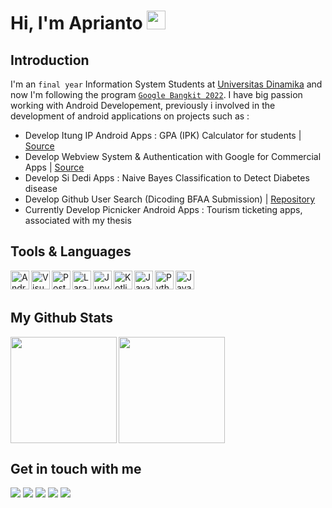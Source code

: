 # Hi, I'm Aprianto <img src="https://raw.githubusercontent.com/MartinHeinz/MartinHeinz/master/wave.gif" width="30px">

## Introduction
I'm an `final year` Information System Students at [Universitas Dinamika](https://www.dinamika.ac.id/) and now I'm following the program [`Google Bangkit 2022`](https://grow.google/intl/id_id/bangkit/). I have big passion working with Android Developement, previously i involved in the development of android applications on projects such as :
- Develop Itung IP Android Apps : GPA (IPK) Calculator for students | [Source](https://docs.google.com/document/d/12dFP1HIC-gum7VhZL_UeZFPUADFUhrMj/edit?usp=sharing&ouid=107161040614281174089&rtpof=true&sd=true)
- Develop Webview System & Authentication with Google for Commercial Apps | [Source](https://play.google.com/store/apps/details?id=com.mitrabangunan.mitrabangunanstore)
- Develop Si Dedi Apps : Naive Bayes Classification to Detect Diabetes disease
- Develop Github User Search (Dicoding BFAA Submission) | [Repository](https://github.com/apriantoa917/android-dicoding-BFAA)
- Currently Develop Picnicker Android Apps : Tourism ticketing apps, associated with my thesis

## Tools & Languages
 <a href="https://developer.android.com/studio/">
  <img align="left" alt="Android Studio" title="AndroidStudio" width="30px" src="https://img.icons8.com/fluency/344/android-studio--v2.png" />
</a>
<a href="https://code.visualstudio.com/">
  <img align="left" alt="Visual Studio Code" title="Visual Studio Code" width="30px" src="https://img.icons8.com/fluency/344/visual-studio-code-2019.png" />
</a>
<a href="https://www.postman.com/">
  <img align="left" alt="Postman" title="Postman" width="30px" src="https://res.cloudinary.com/postman/image/upload/t_team_logo/v1629869194/team/2893aede23f01bfcbd2319326bc96a6ed0524eba759745ed6d73405a3a8b67a8" />
</a>
<a href="https://laravel.com/">
  <img align="left" alt="Laravel" title="Laravel" width="30px" src="https://upload.wikimedia.org/wikipedia/commons/thumb/9/9a/Laravel.svg/1969px-Laravel.svg.png" />
</a>
<a href="https://jupyter.org/">
  <img align="left" alt="Jupyter Notebook" title="Jupyter Notebook" width="30px" src="https://jupyter.org/assets/homepage/main-logo.svg" />
</a>
<a href="https://developer.android.com/kotlin">
  <img align="left" alt="Kotlin" title="Kotlin" width="30px" src="https://img.icons8.com/color/344/kotlin.png" />
</a>
<a href="https://www.java.com/en/">
  <img align="left" alt="Java" title="Java" width="30px" src="https://img.icons8.com/color/344/java-coffee-cup-logo--v1.png" />
</a>
<a href="https://www.python.org/">
  <img align="left" alt="Python" title="Python" width="30px" src="https://upload.wikimedia.org/wikipedia/commons/thumb/c/c3/Python-logo-notext.svg/800px-Python-logo-notext.svg.png" />
</a>
<a href="https://www.php.net/">
  <img align="left" alt="Java" title="Java" width="30px" src="https://cdn.iconscout.com/icon/free/png-256/php-2038871-1720084.png" />
</a>
<br><br>

## My Github Stats
<a href="https://github.com/apriantoa917">
  <img height="170em" src="https://github-readme-stats.vercel.app/api?username=apriantoa917&theme=moltack&show_icons=true" align="left" />
  <img height="170em" src="https://github-readme-stats.vercel.app/api/top-langs/?username=apriantoa917&theme=moltack&layout=compact" />
</a>

## Get in touch with me

[![](http://img.shields.io/badge/-LinkedIn-lightgrey?logo=linkedin&style=flat&logoColor=white&color=0A66C2)](https://www.linkedin.com/in/apriantoa917) 
[![](http://img.shields.io/badge/-Twitter-lightgrey?logo=twitter&style=flat&logoColor=white&color=1DA1F2)](https://twitter.com/apriantoa917) 
[![](http://img.shields.io/badge/-Instagram-lightgrey?logo=instagram&style=flat&logoColor=white&color=E4405F)](https://www.instagram.com/apriantoa917/?hl=en)
[![](http://img.shields.io/badge/-YouTube-lightgrey?logo=youtube&style=flat&logoColor=white&color=FF0000)](https://www.youtube.com/channel/UCdTsC2MiXo0T0PMjpAIaaAQ) 
[![](http://img.shields.io/badge/-Gitlab-lightgrey?logo=gitlab&style=flat&logoColor=white&color=gray)](https://gitlab.com/users/apriantoa917) 
